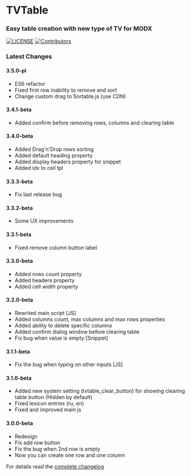 # TVTable

### Easy table creation with new type of TV for MODX
[![LICENSE](https://img.shields.io/badge/License-GPL%20v2-blue.svg)](./LICENSE)  [![Contributors](https://img.shields.io/github/contributors/wax100/tvtable.svg)](https://github.com/wax100/tvtable/graphs/contributors)

### Latest Changes

#### 3.5.0-pl
- ES6 refactor
- Fixed first row inability to remove and sort
- Change custom drag to Sortable.js (use CDN)

#### 3.4.1-beta
- Added confirm before removing rows, columns and clearing table

#### 3.4.0-beta
- Added Drag'n'Drop rows sorting
- Added default heading property
- Added display headers property for snippet
- Added idx to cell tpl

#### 3.3.3-beta
- Fix last release bug

#### 3.3.2-beta
- Some UX improvements

#### 3.3.1-beta
- Fixed remove column button label

#### 3.3.0-beta
- Added rows count property
- Added headers property
- Added cell width property

#### 3.2.0-beta
- Rewrited main script [JS]
- Added columns count, max columns and max rows properties
- Added ability to delete specific columns
- Added confirm dialog window before clearing table
- Fix bug when value is empty [Snippet]

#### 3.1.1-beta
- Fix the bug when typing on other inputs [JS]

#### 3.1.0-beta
- Added new system setting (tvtable_clear_button) for showing clearing table button (Hidden by default)
- Fixed lexicon entries (ru, en)
- Fixed and improved main js

#### 3.0.0-beta
- Redesign
- Fix add row button
- Fix the bug when 2nd row is empty
- Now you can create one row and one column

For details read the [complete changelog](./core/components/tvtable/docs/changelog.txt 'complete changelog')